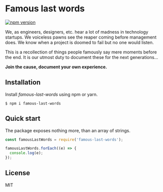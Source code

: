 # Famous last words

[![npm version](https://badge.fury.io/js/famous-last-words.svg)](https://www.npmjs.com/package/famous-last-words)

We, as engineers, designers, etc. hear a lot of madness in technology startups. We voiceless pawns see the reaper coming before management does. We know when a project is doomed to fail but no one would listen.

This is a recollection of things people famously say mere moments before the end. It is our utmost duty to document these for the next generations…

**Join the cause, document your own experience.**

## Installation

Install _famous-last-words_ using npm or yarn.

`$ npm i famous-last-words`

## Quick start

The package exposes nothing more, than an array of strings.

```javascript
const famousLastWords = require('famous-last-words');

famousLastWords.forEach((e) => {
  console.log(e);
});
```

## License

MIT
